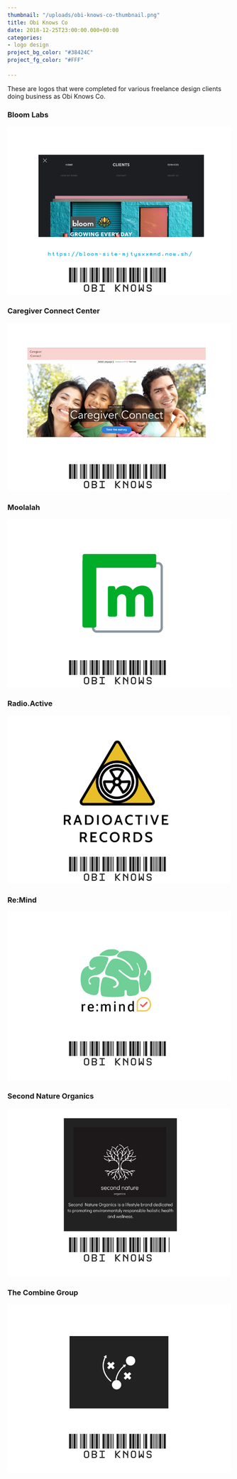 ```yaml
---
thumbnail: "/uploads/obi-knows-co-thumbnail.png"
title: Obi Knows Co
date: 2018-12-25T23:00:00.000+00:00
categories:
- logo design
project_bg_color: "#38424C"
project_fg_color: "#FFF"

---
```

These are logos that were completed for various freelance design clients doing business as Obi Knows Co.

### Bloom Labs
![](/uploads/obi-knows-co-logo-bloom.png)

### Caregiver Connect Center
![](/uploads/obi-knows-co-logo-caregiver.png)

### Moolalah
![](/uploads/obi-knows-co-logo-moolalah.png)

### Radio.Active
![](/uploads/obi-knows-co-logo-radioactive.png)

### Re:Mind
![](/uploads/obi-knows-co-logo-remind.png)

### Second Nature Organics
![](/uploads/obi-knows-co-logo-second-nature.png)

### The Combine Group
![](/uploads/obi-knows-co-logo-TCG.png)